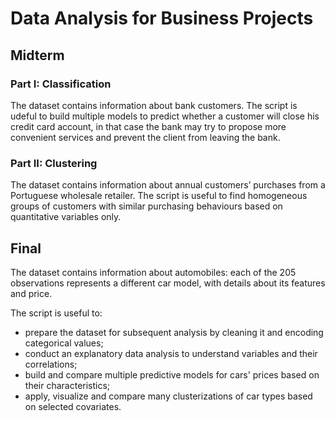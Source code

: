 # Data Analysis for Business Projects
## Midterm
### Part I: Classification
The dataset contains information about bank customers. The script is udeful to build multiple models to predict whether a customer will close his credit card account, in that case the bank may try to propose more convenient services and prevent the client from leaving the bank.

### Part II: Clustering
The dataset contains information about annual customers’ purchases from a Portuguese wholesale retailer. The script is useful to find homogeneous groups of customers with similar purchasing behaviours based on quantitative variables only.

## Final
The dataset contains information about automobiles: each of the 205 observations represents a different car model, with details about its features and price.

The script is useful to:
- prepare the dataset for subsequent analysis by cleaning it and encoding categorical values;
- conduct an explanatory data analysis to understand variables and their correlations;
- build and compare multiple predictive models for cars' prices based on their characteristics;
- apply, visualize and compare many clusterizations of car types based on selected covariates.
